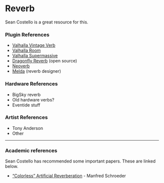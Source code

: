 # Reverb

Sean Costello is a great resource for this. 

### Plugin References
 - [Valhalla Vintage Verb](https://valhalladsp.com/shop/reverb/valhalla-vintage-verb/)
 - [Valhalla Room](https://valhalladsp.com/shop/reverb/valhalla-room/)
 - [Valhalla Supermassive](https://valhalladsp.com/shop/reverb/valhalla-supermassive/)
 - [Dragonfly Reverb](https://github.com/michaelwillis/dragonfly-reverb) (open source)
 - [Neoverb](https://www.izotope.com/en/products/neoverb.html)
 - [Melda](https://youtu.be/DwHAbakxbBE) (reverb designer)

### Hardware References
 - BigSky reverb
 - Old hardware verbs?
 - Eventide stuff

### Artist References
 - Tony Anderson
 - Other

---

### Academic references

Sean Costello has recommended some important papers. These are linked below.
 - [“Colorless” Artificial Reverberation]() - Manfred Schroeder
